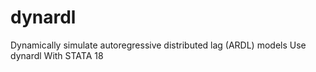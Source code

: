 # dynardl
Dynamically simulate autoregressive distributed lag (ARDL) models Use dynardl With STATA 18
